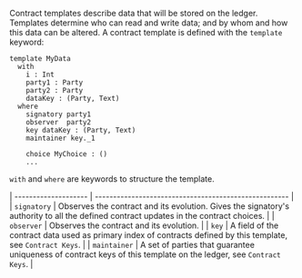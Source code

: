 Contract templates describe data that will be stored on the ledger. Templates determine who can read
and write data; and by whom and how this data can be altered.
A contract template is defined with the `template` keyword:

```
template MyData
  with
    i : Int
    party1 : Party
    party2 : Party
    dataKey : (Party, Text)
  where
    signatory party1
    observer  party2
    key dataKey : (Party, Text)
    maintainer key._1

    choice MyChoice : ()
    ...
```

`with` and `where` are keywords to structure the template.

| -------------------- | ----------------------------------------------------- |
| `signatory`            | Observes the contract and its evolution. Gives the signatory's authority to all the defined contract updates in the contract choices. |
| `observer`             | Observes the contract and its evolution. |
| `key` | A field of the contract data used as primary index of contracts defined by this template, see `Contract Keys`. |
| `maintainer` | A set of parties that guarantee uniqueness of contract keys of this template on the ledger, see `Contract Keys`. |

